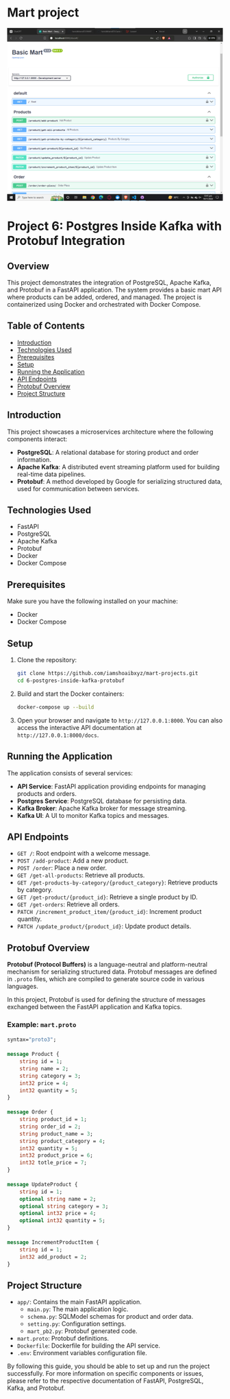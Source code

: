  # Mart project

 
![PROJECT](project.png)
















# Project 6: Postgres Inside Kafka with Protobuf Integration

## Overview

This project demonstrates the integration of PostgreSQL, Apache Kafka, and Protobuf in a FastAPI application. The system provides a basic mart API where products can be added, ordered, and managed. The project is containerized using Docker and orchestrated with Docker Compose.

## Table of Contents

- [Introduction](#introduction)
- [Technologies Used](#technologies-used)
- [Prerequisites](#prerequisites)
- [Setup](#setup)
- [Running the Application](#running-the-application)
- [API Endpoints](#api-endpoints)
- [Protobuf Overview](#protobuf-overview)
- [Project Structure](#project-structure)

## Introduction

This project showcases a microservices architecture where the following components interact:
- **PostgreSQL**: A relational database for storing product and order information.
- **Apache Kafka**: A distributed event streaming platform used for building real-time data pipelines.
- **Protobuf**: A method developed by Google for serializing structured data, used for communication between services.

## Technologies Used

- FastAPI
- PostgreSQL
- Apache Kafka
- Protobuf
- Docker
- Docker Compose

## Prerequisites

Make sure you have the following installed on your machine:
- Docker
- Docker Compose

## Setup

1. Clone the repository:
    ```sh
    git clone https://github.com/iamshoaibxyz/mart-projects.git
    cd 6-postgres-inside-kafka-protobuf
    ```

2. Build and start the Docker containers:
    ```sh
    docker-compose up --build
    ```

3. Open your browser and navigate to `http://127.0.0.1:8000`. You can also access the interactive API documentation at `http://127.0.0.1:8000/docs`.

## Running the Application

The application consists of several services:
- **API Service**: FastAPI application providing endpoints for managing products and orders.
- **Postgres Service**: PostgreSQL database for persisting data.
- **Kafka Broker**: Apache Kafka broker for message streaming.
- **Kafka UI**: A UI to monitor Kafka topics and messages.

## API Endpoints

- `GET /`: Root endpoint with a welcome message.
- `POST /add-product`: Add a new product.
- `POST /order`: Place a new order.
- `GET /get-all-products`: Retrieve all products.
- `GET /get-products-by-category/{product_category}`: Retrieve products by category.
- `GET /get-product/{product_id}`: Retrieve a single product by ID.
- `GET /get-orders`: Retrieve all orders.
- `PATCH /increment_product_item/{product_id}`: Increment product quantity.
- `PATCH /update_product/{product_id}`: Update product details.

## Protobuf Overview

**Protobuf (Protocol Buffers)** is a language-neutral and platform-neutral mechanism for serializing structured data. Protobuf messages are defined in `.proto` files, which are compiled to generate source code in various languages.

In this project, Protobuf is used for defining the structure of messages exchanged between the FastAPI application and Kafka topics.

### Example: `mart.proto`

```proto
syntax="proto3";

message Product {
    string id = 1;
    string name = 2;
    string category = 3;
    int32 price = 4;
    int32 quantity = 5;
}

message Order {
    string product_id = 1;
    string order_id = 2;
    string product_name = 3;
    string product_category = 4;
    int32 quantity = 5;
    int32 product_price = 6;
    int32 totle_price = 7;
} 

message UpdateProduct {
    string id = 1;
    optional string name = 2;
    optional string category = 3;
    optional int32 price = 4;
    optional int32 quantity = 5;
}

message IncrementProductItem {
    string id = 1;
    int32 add_product = 2;
}
```

## Project Structure

- `app/`: Contains the main FastAPI application.
  - `main.py`: The main application logic.
  - `schema.py`: SQLModel schemas for product and order data.
  - `setting.py`: Configuration settings.
  - `mart_pb2.py`: Protobuf generated code.
- `mart.proto`: Protobuf definitions.
- `Dockerfile`: Dockerfile for building the API service.
- `.env`: Environment variables configuration file.

By following this guide, you should be able to set up and run the project successfully. For more information on specific components or issues, please refer to the respective documentation of FastAPI, PostgreSQL, Kafka, and Protobuf.

